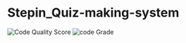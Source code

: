 # Stepin_Quiz-making-system
![Code Quality Score](https://www.code-inspector.com/project/28106/score/svg)
![code Grade](https://www.code-inspector.com/project/28106/status/svg)